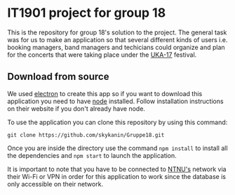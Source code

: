 ﻿# IT1901 project for group 18
This is the repository for group 18's solution to the project. The general task was for us to make an application so that several different kinds of users i.e. booking managers, band managers and techicians could organize and plan for the concerts that were taking place under the [UKA-17](https://www.uka.no/) festival.

## Download from source
We used [electron](https://electron.atom.io/) to create this app so if you want to download this application you need to have [node](https://nodejs.org/en/) installed. Follow installation instructions on their website if you don't already have node.

To use the application you can clone this repository by using this command:

```
git clone https://github.com/skykanin/Gruppe18.git
```
Once you are inside the directory use the command `npm install` to install all the dependencies and `npm start` to launch the application.

It is important to note that you have to be connected to [NTNU's](https://www.ntnu.no/) network via their Wi-Fi or VPN in order for this application to work since the database is only accessible on their network.
